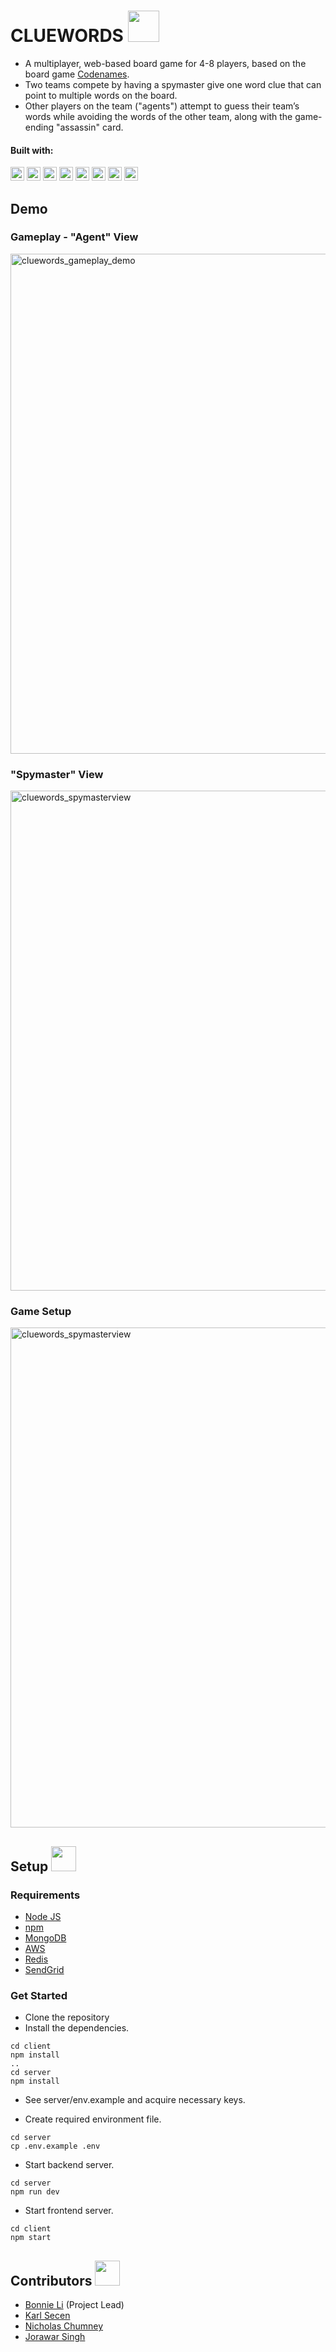 # CLUEWORDS <img src="https://www.pikpng.com/pngl/m/5-50331_games-icon-circle-png-png-download-video-game.png" width="50">

* A multiplayer, web-based board game for 4-8 players, based on the board game [Codenames](https://en.wikipedia.org/wiki/Codenames_(board_game)).
* Two teams compete by having a spymaster give one word clue that can point to multiple words on the board.
* Other players on the team ("agents") attempt to guess their team’s words while avoiding the words of the other team, along with the game-ending "assassin" card. 
#### Built with:
<p>
 <img src="https://img.shields.io/badge/react-61DAFB?style=flat-square&logo=react&logoColor=white&labelColor=2C2C30" alt="react-badge" height="22"  />
 <img src="https://img.shields.io/badge/node.js-339933?style=flat-square&logo=node.js&logoColor=white&labelColor=2C2C30" alt="nodejs-badge" height="22"  />
 <img src="https://img.shields.io/badge/ex-express-000000?style=flat-square&labelColor=2C2C30" alt="express-badge" height="22"  />
 <img src="https://img.shields.io/badge/mongodb-47A248?style=flat-square&logo=mongodb&logoColor=white&labelColor=2C2C30" alt="mongodb-badge" height="22"  />
 <img src="https://img.shields.io/badge/socket.io-010101?style=flat-square&logo=socket.io&logoColor=white&labelColor=2C2C30" alt="socket-io-badge" height="22"  />
 <img src="https://img.shields.io/badge/jwt-000000?style=flat-square&logo=json-web-tokens&logoColor=white&labelColor=2C2C30" alt="jwt-badge" height="22"  />
 <img src="https://img.shields.io/badge/aws-232F3E?style=flat-square&logo=amazon-aws&logoColor=white&labelColor=2C2C30" alt="aws-badge" height="22"  />
 <img src="https://img.shields.io/badge/redis-DC382D?style=flat-square&logo=redis&logoColor=white&labelColor=2C2C30" alt="redis-badge" height="22"  />
</p>

## Demo
### Gameplay - "Agent" View
<img src="https://res.cloudinary.com/karlkris/image/upload/v1602518666/github/cluewords_demo_ofen0l.gif" alt="cluewords_gameplay_demo" width="800"  />

### "Spymaster" View
<img src="https://res.cloudinary.com/karlkris/image/upload/v1602517817/github/cluewords_spy_bpucoi.png" alt="cluewords_spymasterview" width="800"  />

### Game Setup
<img src="https://res.cloudinary.com/karlkris/image/upload/v1603144375/github/game_setup_demo2_gq7f7h.gif" alt="cluewords_spymasterview" width="800"  />


## Setup <img src="https://img.icons8.com/color/452/npm.png" width="40">

### Requirements
* [Node JS](https://nodejs.org/en/)
* [npm](https://www.npmjs.com/get-npm)
* [MongoDB](https://docs.mongodb.com/manual/installation/)
* [AWS](https://aws.amazon.com/)
* [Redis](https://redis.io/)
* [SendGrid](https://sendgrid.com/)


### Get Started 

- Clone the repository
- Install the dependencies.
```console
cd client
npm install
..
cd server
npm install
```
- See server/env.example and acquire necessary keys.

- Create required environment file.

```console
cd server
cp .env.example .env
```

- Start backend server.
```console
cd server
npm run dev
```
- Start frontend server.
```console
cd client
npm start
```

## Contributors <img src="https://cdn0.iconfinder.com/data/icons/occupation-002/64/programmer-programming-occupation-avatar-512.png" width="40">
- [Bonnie Li](https://github.com/bonnieli) (Project Lead)
- [Karl Secen](https://github.com/karlkristopher)
- [Nicholas Chumney](https://github.com/chumnend)
- [Jorawar Singh](https://github.com/jorawarSinghNijjar)



